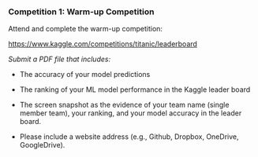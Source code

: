 ### Competition 1: Warm-up Competition

Attend and complete the warm-up competition:

https://www.kaggle.com/competitions/titanic/leaderboard

*Submit a PDF file that includes:*

- The accuracy of your model predictions

- The ranking of your ML model performance in the Kaggle leader board

- The screen snapshot as the evidence of your team name (single member team), your ranking, and your model accuracy in the leader board.

- Please include a website address (e.g., Github, Dropbox, OneDrive, GoogleDrive). 
